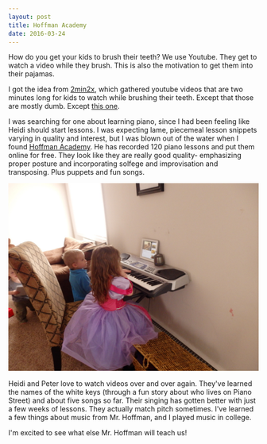 ```yaml
---
layout: post
title: Hoffman Academy
date: 2016-03-24
---
```


How do you get your kids to brush their teeth?  We use Youtube. They get to watch a video while they brush.  This is also the motivation to get them into their pajamas.

I got the idea from [2min2x](http://www.2min2x.com), which gathered youtube videos that are two minutes long for kids to watch while brushing their teeth.  Except that those are mostly dumb.  Except [this one](https://www.youtube.com/watch?v=ZZ539RtqPb8).

I was searching for one about learning piano, since I had been feeling like Heidi should start lessons.  I was expecting lame, piecemeal lesson snippets varying in quality and interest, but I was blown out of the water when I found [Hoffman Academy](https://www.hoffmanacademy.com/).  He has recorded 120 piano lessons and put them online for free.  They look like they are really good quality- emphasizing proper posture and incorporating solfege and improvisation and transposing.  Plus puppets and fun songs.

![Heidi and Peter watching a Hoffman Academy lesson](/post-images/piano-lessons.jpg)

Heidi and Peter love to watch videos over and over again.  They've learned the names of the white keys (through a fun story about who lives on Piano Street) and about five songs so far.  Their singing has gotten better with just a few weeks of lessons.  They actually match pitch sometimes.  I've learned a few things about music from Mr. Hoffman, and I played music in college.

I'm excited to see what else Mr. Hoffman will teach us!
